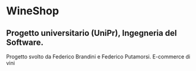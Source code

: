 # WineShop
## Progetto universitario (UniPr), Ingegneria del Software. 
Progetto svolto da Federico Brandini e Federico Putamorsi.
E-commerce di vini
